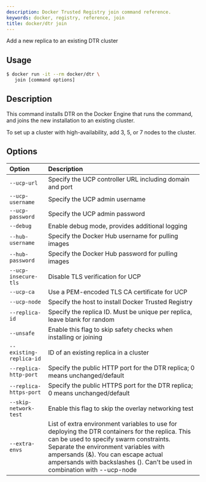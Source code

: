 ```yaml
---
description: Docker Trusted Registry join command reference.
keywords: docker, registry, reference, join
title: docker/dtr join
---
```

Add a new replica to an existing DTR cluster

## Usage

```bash
$ docker run -it --rm docker/dtr \
   join [command options]
```

## Description

This command installs DTR on the Docker Engine that runs the command, and joins the new installation to an existing cluster.

To set up a cluster with high-availability, add 3, 5, or 7 nodes to the cluster.

## Options

| Option                  | Description                                                                                                                                                                                                                                                                                              |
|:----------------------- |:-------------------------------------------------------------------------------------------------------------------------------------------------------------------------------------------------------------------------------------------------------------------------------------------------------- |
| `--ucp-url`             | Specify the UCP controller URL including domain and port                                                                                                                                                                                                                                                 |
| `--ucp-username`        | Specify the UCP admin username                                                                                                                                                                                                                                                                           |
| `--ucp-password`        | Specify the UCP admin password                                                                                                                                                                                                                                                                           |
| `--debug`               | Enable debug mode, provides additional logging                                                                                                                                                                                                                                                           |
| `--hub-username`        | Specify the Docker Hub username for pulling images                                                                                                                                                                                                                                                       |
| `--hub-password`        | Specify the Docker Hub password for pulling images                                                                                                                                                                                                                                                       |
| `--ucp-insecure-tls`    | Disable TLS verification for UCP                                                                                                                                                                                                                                                                         |
| `--ucp-ca`              | Use a PEM-encoded TLS CA certificate for UCP                                                                                                                                                                                                                                                             |
| `--ucp-node`            | Specify the host to install Docker Trusted Registry                                                                                                                                                                                                                                                      |
| `--replica-id`          | Specify the replica ID. Must be unique per replica, leave blank for random                                                                                                                                                                                                                               |
| `--unsafe`              | Enable this flag to skip safety checks when installing or joining                                                                                                                                                                                                                                        |
| `--existing-replica-id` | ID of an existing replica in a cluster                                                                                                                                                                                                                                                                   |
| `--replica-http-port`   | Specify the public HTTP port for the DTR replica; 0 means unchanged/default                                                                                                                                                                                                                              |
| `--replica-https-port`  | Specify the public HTTPS port for the DTR replica; 0 means unchanged/default                                                                                                                                                                                                                             |
| `--skip-network-test`   | Enable this flag to skip the overlay networking test                                                                                                                                                                                                                                                     |
| `--extra-envs`          | List of extra environment variables to use for deploying the DTR containers for the replica. This can be used to specify swarm constraints. Separate the environment variables with ampersands (&). You can escape actual ampersands with backslashes (\). Can't be used in combination with --ucp-node |